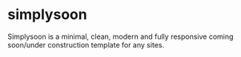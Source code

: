 # simplysoon
Simplysoon  is a minimal, clean, modern and fully responsive coming soon/under construction template for any sites.
